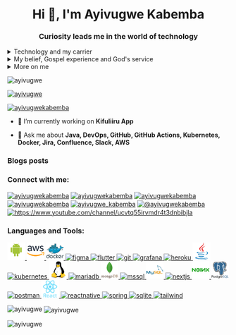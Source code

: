 <h1 align="center">Hi 👋, I'm Ayivugwe Kabemba</h1>
<h3 align="center">Curiosity leads me in the world of technology</h3>

<details>
<summary>Technology and my carrier</summary>
<p>I'm curious man from DRCongo and a technology lover. I'm Software Developer, DevOps. Software Developer Java code reviewer</p>
  <ul>
    <li>DevOps Engineer / But currently implementing the DevOps Culture in the company where I work.</li>
    <li>Recruiter/Interviewer : I'm sometimes tasked with studying submissions of those who need to work in the company where I work or I         participate in the interview jury</li>
    <li>GitHub Administrator</li>
    <li>Jira Administrator </li>
    <li>Slack Administrator </li>
    <li>AWS Administrator</li>
  </ul> 
</details>

<details>
<summary>My belief, Gospel experience and God's service</summary>
<p>I'm a Chrisitan, a preacher, an interpreter, a translator. I am a Gospel Preacher Translator & Interpreter Believer of the End-Time Message preached by Brother Branham.</p>  
</details>

<details>
  <summary>More on me</summary>
<p>
I am building things and I am still learning. This is my greatest skill : Being able to learn new things and understand them. What pushes me to learn more : Curiosity. Where I work : ASYST Resources LTD My interests Research Code Review Programming Teaching Cloud Learning new things Building communities Building things which can help the community and the whole world. SEO Building websites Helping others Tools I use Java Spring Boot Flutter MySQL : Database Docker Kubernetes React JS (Via NextJS) GitHub GitHub Actions Git GitHub Desktop Slack : For communications Monday.com : For Project Management Jira and Confluence : For project management and wikis Firebase : Database Wix EditorX : Here I have many websites which are live Vercel : For deploying my website NexJS : For building websites Firebase : For hosting (Beginning) IDEs and Text Editors VS Code Eclipse Intellij IDEA Sublime Text : Simple text editor Notepad ++ What I am currently learning Prompt Engineering Docker Kubernetes Cloud JavaScrispt, Reactjs, NextJS Design Web design Languages that I speak Kifuliiru : This is my mother tongue. By wanting to find things on the Internet in my own language, I found myself doing things I didn't know. This is my gratest source of inspiration. I want to put my language everywhere, then I have to work hard. Search for the word : Ibufuliiru or Kifuliiru to see by yourself. Kiswahili English French Spanish (Medium level, due to not practicing) Esperanto (limited due to not practicing)</p>
</details>

<p align="left"> <img src="https://komarev.com/ghpvc/?username=ayivugwe&label=Profile%20views&color=0e75b6&style=flat" alt="ayivugwe" /> </p>

<p align="left"> <a href="https://github.com/ryo-ma/github-profile-trophy"><img src="https://github-profile-trophy.vercel.app/?username=ayivugwe" alt="ayivugwe" /></a> </p>

<p align="left"> <a href="https://twitter.com/ayivugwekabemba" target="blank"><img src="https://img.shields.io/twitter/follow/ayivugwekabemba?logo=twitter&style=for-the-badge" alt="ayivugwekabemba" /></a> </p>

- 🔭 I’m currently working on **Kifuliiru App**

- 💬 Ask me about **Java, DevOps, GitHub, GitHub Actions, Kubernetes, Docker, Jira, Confluence, Slack, AWS**

### Blogs posts
<!-- BLOG-POST-LIST:START -->
<!-- BLOG-POST-LIST:END -->

<h3 align="left">Connect with me:</h3>
<p align="left">
<a href="https://dev.to/ayivugwekabemba" target="blank"><img align="center" src="https://raw.githubusercontent.com/rahuldkjain/github-profile-readme-generator/master/src/images/icons/Social/devto.svg" alt="ayivugwekabemba" height="30" width="40" /></a>
<a href="https://twitter.com/ayivugwekabemba" target="blank"><img align="center" src="https://raw.githubusercontent.com/rahuldkjain/github-profile-readme-generator/master/src/images/icons/Social/twitter.svg" alt="ayivugwekabemba" height="30" width="40" /></a>
<a href="https://linkedin.com/in/ayivugwekabemba" target="blank"><img align="center" src="https://raw.githubusercontent.com/rahuldkjain/github-profile-readme-generator/master/src/images/icons/Social/linked-in-alt.svg" alt="ayivugwekabemba" height="30" width="40" /></a>
<a href="https://fb.com/ayivugwekabemba" target="blank"><img align="center" src="https://raw.githubusercontent.com/rahuldkjain/github-profile-readme-generator/master/src/images/icons/Social/facebook.svg" alt="ayivugwekabemba" height="30" width="40" /></a>
<a href="https://instagram.com/ayivugwe_kabemba" target="blank"><img align="center" src="https://raw.githubusercontent.com/rahuldkjain/github-profile-readme-generator/master/src/images/icons/Social/instagram.svg" alt="ayivugwe_kabemba" height="30" width="40" /></a>
<a href="https://medium.com/@ayivugwekabemba" target="blank"><img align="center" src="https://raw.githubusercontent.com/rahuldkjain/github-profile-readme-generator/master/src/images/icons/Social/medium.svg" alt="@ayivugwekabemba" height="30" width="40" /></a>
<a href="https://www.youtube.com/c/https://www.youtube.com/channel/ucvtq55irvmdr4t3dnbibjla" target="blank"><img align="center" src="https://raw.githubusercontent.com/rahuldkjain/github-profile-readme-generator/master/src/images/icons/Social/youtube.svg" alt="https://www.youtube.com/channel/ucvtq55irvmdr4t3dnbibjla" height="30" width="40" /></a>
</p>

<h3 align="left">Languages and Tools:</h3>
<p align="left"> <a href="https://developer.android.com" target="_blank" rel="noreferrer"> <img src="https://raw.githubusercontent.com/devicons/devicon/master/icons/android/android-original-wordmark.svg" alt="android" width="40" height="40"/> </a> <a href="https://aws.amazon.com" target="_blank" rel="noreferrer"> <img src="https://raw.githubusercontent.com/devicons/devicon/master/icons/amazonwebservices/amazonwebservices-original-wordmark.svg" alt="aws" width="40" height="40"/> </a> <a href="https://www.docker.com/" target="_blank" rel="noreferrer"> <img src="https://raw.githubusercontent.com/devicons/devicon/master/icons/docker/docker-original-wordmark.svg" alt="docker" width="40" height="40"/> </a> <a href="https://www.figma.com/" target="_blank" rel="noreferrer"> <img src="https://www.vectorlogo.zone/logos/figma/figma-icon.svg" alt="figma" width="40" height="40"/> </a> <a href="https://flutter.dev" target="_blank" rel="noreferrer"> <img src="https://www.vectorlogo.zone/logos/flutterio/flutterio-icon.svg" alt="flutter" width="40" height="40"/> </a> <a href="https://git-scm.com/" target="_blank" rel="noreferrer"> <img src="https://www.vectorlogo.zone/logos/git-scm/git-scm-icon.svg" alt="git" width="40" height="40"/> </a> <a href="https://grafana.com" target="_blank" rel="noreferrer"> <img src="https://www.vectorlogo.zone/logos/grafana/grafana-icon.svg" alt="grafana" width="40" height="40"/> </a> <a href="https://heroku.com" target="_blank" rel="noreferrer"> <img src="https://www.vectorlogo.zone/logos/heroku/heroku-icon.svg" alt="heroku" width="40" height="40"/> </a> <a href="https://www.java.com" target="_blank" rel="noreferrer"> <img src="https://raw.githubusercontent.com/devicons/devicon/master/icons/java/java-original.svg" alt="java" width="40" height="40"/> </a> <a href="https://kubernetes.io" target="_blank" rel="noreferrer"> <img src="https://www.vectorlogo.zone/logos/kubernetes/kubernetes-icon.svg" alt="kubernetes" width="40" height="40"/> </a> <a href="https://www.linux.org/" target="_blank" rel="noreferrer"> <img src="https://raw.githubusercontent.com/devicons/devicon/master/icons/linux/linux-original.svg" alt="linux" width="40" height="40"/> </a> <a href="https://mariadb.org/" target="_blank" rel="noreferrer"> <img src="https://www.vectorlogo.zone/logos/mariadb/mariadb-icon.svg" alt="mariadb" width="40" height="40"/> </a> <a href="https://www.mongodb.com/" target="_blank" rel="noreferrer"> <img src="https://raw.githubusercontent.com/devicons/devicon/master/icons/mongodb/mongodb-original-wordmark.svg" alt="mongodb" width="40" height="40"/> </a> <a href="https://www.microsoft.com/en-us/sql-server" target="_blank" rel="noreferrer"> <img src="https://www.svgrepo.com/show/303229/microsoft-sql-server-logo.svg" alt="mssql" width="40" height="40"/> </a> <a href="https://www.mysql.com/" target="_blank" rel="noreferrer"> <img src="https://raw.githubusercontent.com/devicons/devicon/master/icons/mysql/mysql-original-wordmark.svg" alt="mysql" width="40" height="40"/> </a> <a href="https://nextjs.org/" target="_blank" rel="noreferrer"> <img src="https://cdn.worldvectorlogo.com/logos/nextjs-2.svg" alt="nextjs" width="40" height="40"/> </a> <a href="https://www.nginx.com" target="_blank" rel="noreferrer"> <img src="https://raw.githubusercontent.com/devicons/devicon/master/icons/nginx/nginx-original.svg" alt="nginx" width="40" height="40"/> </a> <a href="https://www.postgresql.org" target="_blank" rel="noreferrer"> <img src="https://raw.githubusercontent.com/devicons/devicon/master/icons/postgresql/postgresql-original-wordmark.svg" alt="postgresql" width="40" height="40"/> </a> <a href="https://postman.com" target="_blank" rel="noreferrer"> <img src="https://www.vectorlogo.zone/logos/getpostman/getpostman-icon.svg" alt="postman" width="40" height="40"/> </a> <a href="https://reactjs.org/" target="_blank" rel="noreferrer"> <img src="https://raw.githubusercontent.com/devicons/devicon/master/icons/react/react-original-wordmark.svg" alt="react" width="40" height="40"/> </a> <a href="https://reactnative.dev/" target="_blank" rel="noreferrer"> <img src="https://reactnative.dev/img/header_logo.svg" alt="reactnative" width="40" height="40"/> </a> <a href="https://spring.io/" target="_blank" rel="noreferrer"> <img src="https://www.vectorlogo.zone/logos/springio/springio-icon.svg" alt="spring" width="40" height="40"/> </a> <a href="https://www.sqlite.org/" target="_blank" rel="noreferrer"> <img src="https://www.vectorlogo.zone/logos/sqlite/sqlite-icon.svg" alt="sqlite" width="40" height="40"/> </a> <a href="https://tailwindcss.com/" target="_blank" rel="noreferrer"> <img src="https://www.vectorlogo.zone/logos/tailwindcss/tailwindcss-icon.svg" alt="tailwind" width="40" height="40"/> </a> </p>

<p><img align="left" src="https://github-readme-stats.vercel.app/api/top-langs?username=ayivugwe&show_icons=true&locale=en&layout=compact" alt="ayivugwe" /></p>


<p>&nbsp;<img align="center" src="https://github-readme-stats.vercel.app/api?username=ayivugwe&show_icons=true&locale=en" alt="ayivugwe" /></p>

<p><img align="center" src="https://github-readme-streak-stats.herokuapp.com/?user=ayivugwe&" alt="ayivugwe" /></p>


<!---
Ayivugwe/Ayivugwe is a ✨ special ✨ repository because its `README.md` (this file) appears on your GitHub profile.
You can click the Preview link to take a look at your changes.
--->

<!---
## I am a 
- Gospel Preacher
- Translator & Interpreter  
- Believer of the End-Time Message preached by Brother Branham.
- Man of confidence
- Software Developer
- Java code reviewer
- DevOps Engineer / But currently implementing the DevOps Culture in the company where I work.    
- Recruiter/Interviewer : I'm sometimes tasked with studying submissions of those who need to work in the company where I work or I participate in the interview jury
  
- **GitHub Administrator**
- **Jira and Confluence Administrator**
- **Slack Administrator**
- **AWS Administrator**
  
- ___I am building things and___      
  ___I am still learning.___ ___***This is my greatest skill***___ : **Being able to learn new things and understand them**.  
  ___What pushes me to learn more : Curiosity.___

## Where I work : ASYST Resources LTD

## My interests
- Research
- Code Review
- Programming
- Teaching
- Cloud
- Learning new things  
- Building communities 
- Building things which can help the community and the whole world.
- SEO
- Building websites
- Helping others

## Tools I use 

- Java
- Spring Boot
- Flutter
- MySQL : Database
- Docker
- Kubernetes
- React JS (Via NextJS)
- GitHub
- GitHub Actions
- Git
- GitHub Desktop
- Slack : For communications
- Monday.com : For Project Management
- Jira and Confluence : For project management and wikis
- Firebase : Database
- Wix
- EditorX : Here I have many websites which are live
- Vercel : For deploying my website
- NexJS : For building websites
- Firebase : For hosting (Beginning)

# IDEs and Text Editors
- VS Code
- Eclipse
- Intellij IDEA
- Sublime Text : Simple text editor
- Notepad ++

## What I am currently learning
- Prompt Engineering
- Docker
- Kubernetes
- Cloud
- JavaScrispt, Reactjs, NextJS
- Design
- Web design

## Languages that I speak
- **Kifuliiru** :  
This is my mother tongue. By wanting to find things on the Internet in my own language, I found myself doing things I didn't know. This is my gratest  source of inspiration. I want to put my language everywhere, then I have to work hard. Search for the word : **Ibufuliiru** or **Kifuliiru** to see by yourself. 

- Kiswahili
- English
- French
- Spanish (Medium level, due to not practicing)
- Esperanto (limited due to not practicing)

--->
